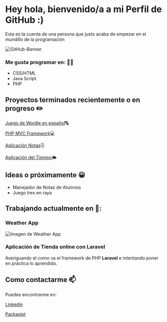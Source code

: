 # Hey hola, bienvenido/a a mi Perfil de GitHub :)
Esta es la cuenta de una persona que justo acaba de empezar en el mundillo de la programación


![GitHub-Banner](https://github.com/JuanIgnaso/JuanIgnaso/assets/104755375/86648457-e31a-4db0-b741-b51f972e222b)



### Me gusta programar en: 👨‍💻

<ul>
  <li>CSS/HTML</li>
  <li>Java Script</li>
  <li>PHP</li>
</ul>


## Proyectos terminados recientemente o en progreso ✏️

[Juego de Wordle en español](https://github.com/JuanIgnaso/Wordle-ES-Juego)🔠

[PHP MVC Framework](https://github.com/JuanIgnaso/php-mvc-framework)💻

[Aplicación Notas](https://github.com/JuanIgnaso/Notes-App)🗒️

[Aplicación del Tiempo](https://github.com/JuanIgnaso/Weather-App)🌦️


## Ideas o próximamente 😀
<ul>
  <li>Manejador de Notas de Alumnos</li>
  <li>Juego tres en raya</li>
</ul>

## Trabajando actualmente en 🔭:

### Weather App

![Imagen de Weather App](https://github.com/JuanIgnaso/JuanIgnaso/assets/104755375/8045138f-9579-4d8a-a62a-847473ea2093)

### Aplicación de Tienda online con Laravel

Averiguando el como va el framework de PHP **Laravel** e intentando poner en práctica lo aprendido.


## Como contactarme 📫

Puedes encontrarme en: 

[Linkedin](https://www.linkedin.com/in/juan-ignacio-navarrete-soli%C3%B1o-935308282/)

[Packagist](https://packagist.org/users/JuanNavarrete/packages/)


<!--
**JuanIgnaso/JuanIgnaso** is a ✨ _special_ ✨ repository because its `README.md` (this file) appears on your GitHub profile.

Here are some ideas to get you started:

- 🔭 I’m currently working on ...
- 🌱 I’m currently learning ...
- 👯 I’m looking to collaborate on ...
- 🤔 I’m looking for help with ...
- 💬 Ask me about ...
- 📫 How to reach me: ...
- 😄 Pronouns: ...
- ⚡ Fun fact: ...
-->
